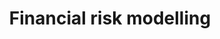 ---
layout: default
title: Financial risk modelling
type: expertise
modal-id: 7
icon: ccr
alt: 
img: backtesting_dark_bkgrd
description:
  - 
    title: "Counterparty credit risk:"
    subitems:
    - title: "Historical calibration of diffusion models."
    - title: "Monte-Carlo Simulated measures: PFE, Effective EPE, etc."
    - title: "Backtesting risk factor evolution, trade-level and portfolio level exposures."
    - title: "CCR capital charge (SA-CCR)."
  - 
    title: "Market risk:"
    subitems:
    - title: "Market risk capital charge (FRTB SA and IMA approaches)."
    - title: "Backtesting and P&L attribution."
---